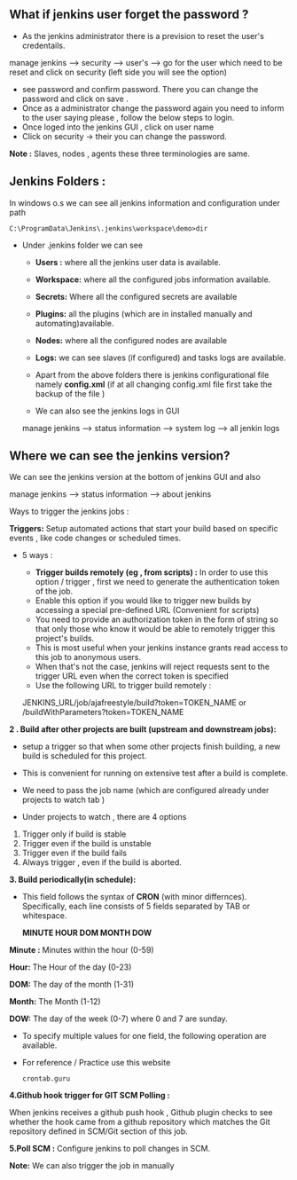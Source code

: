 ## What if jenkins user forget the password ?
  * As the jenkins administrator there is a prevision to reset the user's credentails.
 
  manage jenkins --> security --> user's --> go for the user which need to be reset and click on security (left side you will see the option)
 
  * see password and confirm password. There you can change the password and click on save .
  * Once as a administrator change the password again you need to inform to the user saying please , follow the below steps to login.
  * Once loged into the jenkins GUI , click on user name
  * Click on security -> their you can change the password.
 
**Note :**  Slaves, nodes , agents these three terminologies are same.
## Jenkins Folders :
   In windows o.s we can see all jenkins information and configuration under path
       
    C:\ProgramData\Jenkins\.jenkins\workspace\demo>dir
 
* Under .jenkins folder we can see
   
   * **Users :** where all the jenkins user data is available.
   * **Workspace:** where all the configured jobs information available.
   * **Secrets:** Where all the configured secrets are available
   * **Plugins:** all the plugins (which are in installed manually and automating)available.
   * **Nodes:** where all the configured nodes are available
   * **Logs:** we can see slaves (if configured) and tasks logs are available.
   * Apart from the above folders there is jenkins configurational file namely **config.xml** (if at all changing config.xml file first take the backup of the file )

   * We can also see the jenkins logs in GUI
   
   manage jenkins --> status information --> system log --> all jenkin logs
 
## Where we can see the jenkins version?
  We can see the jenkins version at the bottom of jenkins GUI and also
     
manage jenkins --> status information --> about jenkins
 
Ways to trigger the jenkins jobs :
 
**Triggers:** Setup automated actions that start your build based on specific events , like code changes or scheduled times.
 
* 5 ways :
   
   * **Trigger builds remotely (eg , from scripts) :** In order to use this option / trigger , first we need to generate the authentication token of the job.
   * Enable this option if you would like to trigger new builds by accessing a special pre-defined URL (Convenient for scripts)
   * You need to provide an authorization token in the form of string so that only those who know it would be able to remotely trigger this project's builds.
   * This is most useful when your jenkins instance grants read access to this job to anonymous users.
   * When that's not the case, jenkins will reject requests sent to the trigger URL even when the correct token is specified
   * Use the following URL to trigger build remotely :
 
    JENKINS_URL/job/ajafreestyle/build?token=TOKEN_NAME or /buildWithParameters?token=TOKEN_NAME
 
**2 . Build after other projects are built (upstream and downstream jobs):**
 
* setup a trigger so that when some other projects finish building, a new build is scheduled for this project.
* This is convenient for running on extensive test after a build is complete.
* We need to pass the job name (which are configured already  under projects to watch tab )
 
 * Under projects to watch , there are 4 options
 
 1. Trigger only if build is stable
 2. Trigger even if the build is unstable
 3. Trigger even if the build fails
 4. Always trigger , even if the build is aborted.
 
**3. Build periodically(in schedule):**
 
* This field follows the syntax of **CRON** (with minor differnces). Specifically, each line consists of 5 fields separated by TAB or whitespace.
 
   **MINUTE HOUR DOM MONTH DOW**
 
**Minute :** Minutes within the hour (0-59)
 
**Hour:** The Hour of the day (0-23)
 
**DOM:** The day of the month (1-31)
 
**Month:** The Month (1-12)
 
**DOW:** The day of the week (0-7) where 0 and 7 are sunday.
 
* To specify multiple values for one field, the following operation are available.
* For reference / Practice use this website
 
      crontab.guru
 
**4.Github hook trigger for GIT SCM Polling :**
 
  When jenkins receives a github push hook , Github plugin checks to see whether the hook came from a github repository  which matches the Git repository defined in SCM/Git section of this job.
 
**5.Poll SCM :** Configure jenkins to poll changes in SCM.
 
**Note:** We can also trigger the job in manually
 